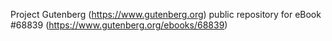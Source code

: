 Project Gutenberg (https://www.gutenberg.org) public repository for
eBook #68839 (https://www.gutenberg.org/ebooks/68839)
